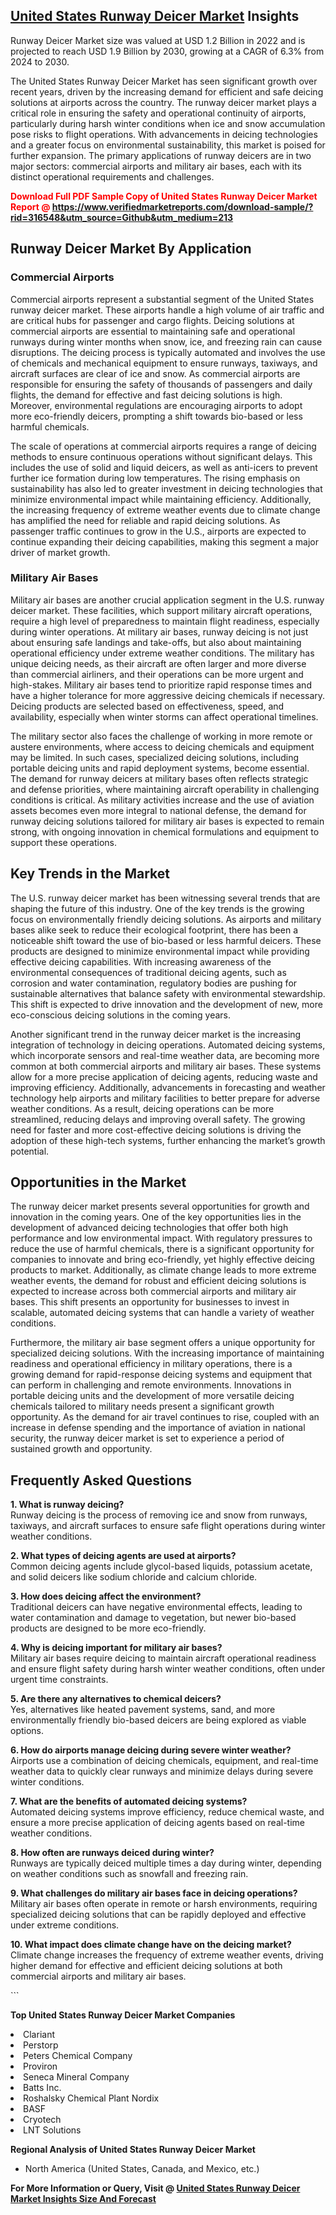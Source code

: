<h2><a href="https://www.verifiedmarketreports.com/download-sample/?rid=316548&amp;utm_source=Github&amp;utm_medium=213" target="_blank">United States Runway Deicer Market</a> Insights</h2><p>Runway Deicer Market size was valued at USD 1.2 Billion in 2022 and is projected to reach USD 1.9 Billion by 2030, growing at a CAGR of 6.3% from 2024 to 2030.</p><p><p>The United States Runway Deicer Market has seen significant growth over recent years, driven by the increasing demand for efficient and safe deicing solutions at airports across the country. The runway deicer market plays a critical role in ensuring the safety and operational continuity of airports, particularly during harsh winter conditions when ice and snow accumulation pose risks to flight operations. With advancements in deicing technologies and a greater focus on environmental sustainability, this market is poised for further expansion. The primary applications of runway deicers are in two major sectors: commercial airports and military air bases, each with its distinct operational requirements and challenges. <strong><p><span class=""><span style="color: #ff0000;"><strong>Download Full PDF Sample Copy of United States Runway Deicer Market Report</strong> @ </span><a href="https://www.verifiedmarketreports.com/download-sample/?rid=316548&amp;utm_source=Github&amp;utm_medium=213" target="_blank">https://www.verifiedmarketreports.com/download-sample/?rid=316548&amp;utm_source=Github&amp;utm_medium=213</a></span></p></strong></p><h2>Runway Deicer Market By Application</h2><h3>Commercial Airports</h3><p>Commercial airports represent a substantial segment of the United States runway deicer market. These airports handle a high volume of air traffic and are critical hubs for passenger and cargo flights. Deicing solutions at commercial airports are essential to maintaining safe and operational runways during winter months when snow, ice, and freezing rain can cause disruptions. The deicing process is typically automated and involves the use of chemicals and mechanical equipment to ensure runways, taxiways, and aircraft surfaces are clear of ice and snow. As commercial airports are responsible for ensuring the safety of thousands of passengers and daily flights, the demand for effective and fast deicing solutions is high. Moreover, environmental regulations are encouraging airports to adopt more eco-friendly deicers, prompting a shift towards bio-based or less harmful chemicals.</p><p>The scale of operations at commercial airports requires a range of deicing methods to ensure continuous operations without significant delays. This includes the use of solid and liquid deicers, as well as anti-icers to prevent further ice formation during low temperatures. The rising emphasis on sustainability has also led to greater investment in deicing technologies that minimize environmental impact while maintaining efficiency. Additionally, the increasing frequency of extreme weather events due to climate change has amplified the need for reliable and rapid deicing solutions. As passenger traffic continues to grow in the U.S., airports are expected to continue expanding their deicing capabilities, making this segment a major driver of market growth.</p><h3>Military Air Bases</h3><p>Military air bases are another crucial application segment in the U.S. runway deicer market. These facilities, which support military aircraft operations, require a high level of preparedness to maintain flight readiness, especially during winter operations. At military air bases, runway deicing is not just about ensuring safe landings and take-offs, but also about maintaining operational efficiency under extreme weather conditions. The military has unique deicing needs, as their aircraft are often larger and more diverse than commercial airliners, and their operations can be more urgent and high-stakes. Military air bases tend to prioritize rapid response times and have a higher tolerance for more aggressive deicing chemicals if necessary. Deicing products are selected based on effectiveness, speed, and availability, especially when winter storms can affect operational timelines.</p><p>The military sector also faces the challenge of working in more remote or austere environments, where access to deicing chemicals and equipment may be limited. In such cases, specialized deicing solutions, including portable deicing units and rapid deployment systems, become essential. The demand for runway deicers at military bases often reflects strategic and defense priorities, where maintaining aircraft operability in challenging conditions is critical. As military activities increase and the use of aviation assets becomes even more integral to national defense, the demand for runway deicing solutions tailored for military air bases is expected to remain strong, with ongoing innovation in chemical formulations and equipment to support these operations.</p><h2>Key Trends in the Market</h2><p>The U.S. runway deicer market has been witnessing several trends that are shaping the future of this industry. One of the key trends is the growing focus on environmentally friendly deicing solutions. As airports and military bases alike seek to reduce their ecological footprint, there has been a noticeable shift toward the use of bio-based or less harmful deicers. These products are designed to minimize environmental impact while providing effective deicing capabilities. With increasing awareness of the environmental consequences of traditional deicing agents, such as corrosion and water contamination, regulatory bodies are pushing for sustainable alternatives that balance safety with environmental stewardship. This shift is expected to drive innovation and the development of new, more eco-conscious deicing solutions in the coming years.</p><p>Another significant trend in the runway deicer market is the increasing integration of technology in deicing operations. Automated deicing systems, which incorporate sensors and real-time weather data, are becoming more common at both commercial airports and military air bases. These systems allow for a more precise application of deicing agents, reducing waste and improving efficiency. Additionally, advancements in forecasting and weather technology help airports and military facilities to better prepare for adverse weather conditions. As a result, deicing operations can be more streamlined, reducing delays and improving overall safety. The growing need for faster and more cost-effective deicing solutions is driving the adoption of these high-tech systems, further enhancing the market’s growth potential.</p><h2>Opportunities in the Market</h2><p>The runway deicer market presents several opportunities for growth and innovation in the coming years. One of the key opportunities lies in the development of advanced deicing technologies that offer both high performance and low environmental impact. With regulatory pressures to reduce the use of harmful chemicals, there is a significant opportunity for companies to innovate and bring eco-friendly, yet highly effective deicing products to market. Additionally, as climate change leads to more extreme weather events, the demand for robust and efficient deicing solutions is expected to increase across both commercial airports and military air bases. This shift presents an opportunity for businesses to invest in scalable, automated deicing systems that can handle a variety of weather conditions.</p><p>Furthermore, the military air base segment offers a unique opportunity for specialized deicing solutions. With the increasing importance of maintaining readiness and operational efficiency in military operations, there is a growing demand for rapid-response deicing systems and equipment that can perform in challenging and remote environments. Innovations in portable deicing units and the development of more versatile deicing chemicals tailored to military needs present a significant growth opportunity. As the demand for air travel continues to rise, coupled with an increase in defense spending and the importance of aviation in national security, the runway deicer market is set to experience a period of sustained growth and opportunity.</p><h2>Frequently Asked Questions</h2><p><strong>1. What is runway deicing?</strong><br>Runway deicing is the process of removing ice and snow from runways, taxiways, and aircraft surfaces to ensure safe flight operations during winter weather conditions.</p><p><strong>2. What types of deicing agents are used at airports?</strong><br>Common deicing agents include glycol-based liquids, potassium acetate, and solid deicers like sodium chloride and calcium chloride.</p><p><strong>3. How does deicing affect the environment?</strong><br>Traditional deicers can have negative environmental effects, leading to water contamination and damage to vegetation, but newer bio-based products are designed to be more eco-friendly.</p><p><strong>4. Why is deicing important for military air bases?</strong><br>Military air bases require deicing to maintain aircraft operational readiness and ensure flight safety during harsh winter weather conditions, often under urgent time constraints.</p><p><strong>5. Are there any alternatives to chemical deicers?</strong><br>Yes, alternatives like heated pavement systems, sand, and more environmentally friendly bio-based deicers are being explored as viable options.</p><p><strong>6. How do airports manage deicing during severe winter weather?</strong><br>Airports use a combination of deicing chemicals, equipment, and real-time weather data to quickly clear runways and minimize delays during severe winter conditions.</p><p><strong>7. What are the benefits of automated deicing systems?</strong><br>Automated deicing systems improve efficiency, reduce chemical waste, and ensure a more precise application of deicing agents based on real-time weather conditions.</p><p><strong>8. How often are runways deiced during winter?</strong><br>Runways are typically deiced multiple times a day during winter, depending on weather conditions such as snowfall and freezing rain.</p><p><strong>9. What challenges do military air bases face in deicing operations?</strong><br>Military air bases often operate in remote or harsh environments, requiring specialized deicing solutions that can be rapidly deployed and effective under extreme conditions.</p><p><strong>10. What impact does climate change have on the deicing market?</strong><br>Climate change increases the frequency of extreme weather events, driving higher demand for effective and efficient deicing solutions at both commercial airports and military air bases.</p>```</p><p><strong>Top United States Runway Deicer Market Companies</strong></p><div data-test-id=""><p><li>Clariant</li><li> Perstorp</li><li> Peters Chemical Company</li><li> Proviron</li><li> Seneca Mineral Company</li><li> Batts Inc.</li><li> Roshalsky Chemical Plant Nordix</li><li> BASF</li><li> Cryotech</li><li> LNT Solutions</li></p><div><strong>Regional Analysis of&nbsp;United States Runway Deicer Market</strong></div><ul><li dir="ltr"><p dir="ltr">North America&nbsp;(United States, Canada, and Mexico, etc.)</p></li></ul><p><strong>For More Information or Query, Visit @&nbsp;</strong><strong><a href="https://www.verifiedmarketreports.com/product/runway-deicer-market/?utm_source=Github&amp;utm_medium=213" target="_blank">United States Runway Deicer Market Insights Size And Forecast</a></strong></p></div>
